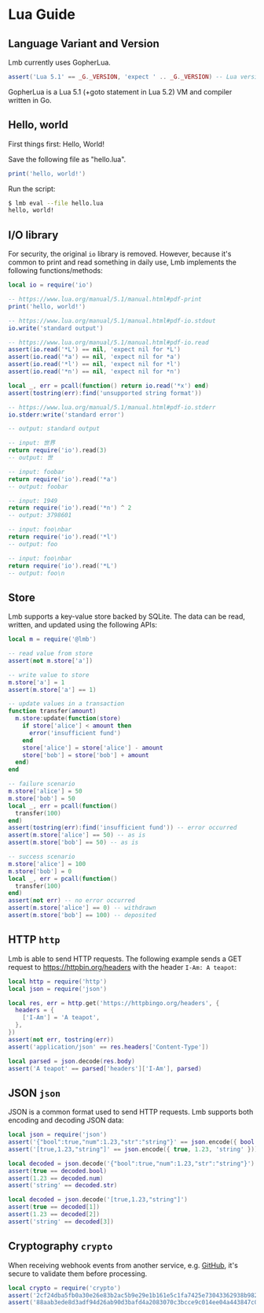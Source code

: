 # Lua Guide

## Language Variant and Version

Lmb currently uses GopherLua.

```lua
assert('Lua 5.1' == _G._VERSION, 'expect ' .. _G._VERSION) -- Lua version
```

GopherLua is a Lua 5.1 (+goto statement in Lua 5.2) VM and compiler written in Go.

## Hello, world

First things first: Hello, World!

Save the following file as "hello.lua".

```lua
print('hello, world!')
```

Run the script:

```sh
$ lmb eval --file hello.lua
hello, world!
```

## I/O library

For security, the original `io` library is removed. However, because it's common to print and read something in daily use, Lmb implements the following functions/methods:

```lua
local io = require('io')

-- https://www.lua.org/manual/5.1/manual.html#pdf-print
print('hello, world!')

-- https://www.lua.org/manual/5.1/manual.html#pdf-io.stdout
io.write('standard output')

-- https://www.lua.org/manual/5.1/manual.html#pdf-io.read
assert(io.read('*L') == nil, 'expect nil for *L')
assert(io.read('*a') == nil, 'expect nil for *a')
assert(io.read('*l') == nil, 'expect nil for *l')
assert(io.read('*n') == nil, 'expect nil for *n')

local _, err = pcall(function() return io.read('*x') end)
assert(tostring(err):find('unsupported string format'))

-- https://www.lua.org/manual/5.1/manual.html#pdf-io.stderr
io.stderr:write('standard error')

-- output: standard output
```

```lua
-- input: 世界
return require('io').read(3)
-- output: 世
```

```lua
-- input: foobar
return require('io').read('*a')
-- output: foobar
```

```lua
-- input: 1949
return require('io').read('*n') ^ 2
-- output: 3798601
```

```lua
-- input: foo\nbar
return require('io').read('*l')
-- output: foo
```

```lua
-- input: foo\nbar
return require('io').read('*L')
-- output: foo\n
```

## Store

Lmb supports a key-value store backed by SQLite. The data can be read, written, and updated using the following APIs:

```lua
local m = require('@lmb')

-- read value from store
assert(not m.store['a'])

-- write value to store
m.store['a'] = 1
assert(m.store['a'] == 1)

-- update values in a transaction
function transfer(amount)
  m.store:update(function(store)
    if store['alice'] < amount then
      error('insufficient fund')
    end
    store['alice'] = store['alice'] - amount
    store['bob'] = store['bob'] + amount
  end)
end

-- failure scenario
m.store['alice'] = 50
m.store['bob'] = 50
local _, err = pcall(function()
  transfer(100)
end)
assert(tostring(err):find('insufficient fund')) -- error occurred
assert(m.store['alice'] == 50) -- as is
assert(m.store['bob'] == 50) -- as is

-- success scenario
m.store['alice'] = 100
m.store['bob'] = 0
local _, err = pcall(function()
  transfer(100)
end)
assert(not err) -- no error occurred
assert(m.store['alice'] == 0) -- withdrawn
assert(m.store['bob'] == 100) -- deposited
```

## HTTP `http`

Lmb is able to send HTTP requests. The following example sends a GET request to https://httpbin.org/headers with the header `I-Am: A teapot`:

```lua
local http = require('http')
local json = require('json')

local res, err = http.get('https://httpbingo.org/headers', {
  headers = {
    ['I-Am'] = 'A teapot',
  },
})
assert(not err, tostring(err))
assert('application/json' == res.headers['Content-Type'])

local parsed = json.decode(res.body)
assert('A teapot' == parsed['headers']['I-Am'], parsed)
```

## JSON `json`

JSON is a common format used to send HTTP requests. Lmb supports both encoding and decoding JSON data:

```lua
local json = require('json')
assert('{"bool":true,"num":1.23,"str":"string"}' == json.encode({ bool = true, num = 1.23, str = 'string' }))
assert('[true,1.23,"string"]' == json.encode({ true, 1.23, 'string' }))

local decoded = json.decode('{"bool":true,"num":1.23,"str":"string"}')
assert(true == decoded.bool)
assert(1.23 == decoded.num)
assert('string' == decoded.str)

local decoded = json.decode('[true,1.23,"string"]')
assert(true == decoded[1])
assert(1.23 == decoded[2])
assert('string' == decoded[3])
```

## Cryptography `crypto`

When receiving webhook events from another service, e.g. [GitHub](https://docs.github.com/en/webhooks/using-webhooks/validating-webhook-deliveries), it's secure to validate them before processing.

```lua
local crypto = require('crypto')
assert('2cf24dba5fb0a30e26e83b2ac5b9e29e1b161e5c1fa7425e73043362938b9824' == crypto.sha256('hello'))
assert('88aab3ede8d3adf94d26ab90d3bafd4a2083070c3bcce9c014ee04a443847c0b' == crypto.hmac('sha256', 'hello', 'secret'))
```
